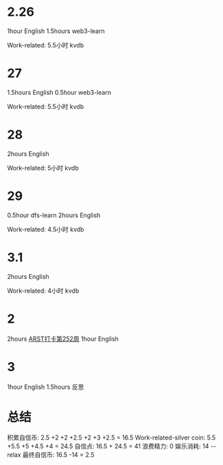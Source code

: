 # 2.26
1hour English
1.5hours web3-learn

Work-related:
5.5小时 kvdb

# 27
1.5hours English
0.5hour web3-learn

Work-related:
5.5小时 kvdb

# 28
2hours English

Work-related:
5小时 kvdb

# 29
0.5hour dfs-learn
2hours English

Work-related:
4.5小时 kvdb

# 3.1
2hours English

Work-related:
4小时 kvdb

# 2
2hours [ARST打卡第252周](https://www.wolfdan.cn/arst%E6%89%93%E5%8D%A1%E7%AC%AC252%E5%91%A8/)
1hour English

# 3
1hour English
1.5hours 反思

# 总结
积累自信币: 2.5 +2 +2 +2.5 +2 +3 +2.5 = 16.5
Work-related-silver coin: 5.5 +5.5 +5 +4.5 +4 = 24.5
自信点: 16.5 + 24.5 = 41
浪费精力: 0
娱乐消耗: 14 -- relax
最终自信币: 16.5 -14 = 2.5
